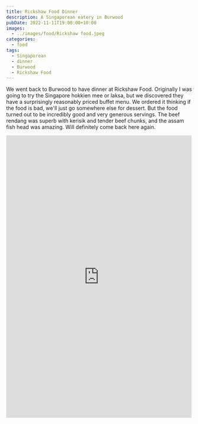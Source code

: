 ```yaml
---
title: Rickshaw Food Dinner
description: A Singaporean eatery in Burwood
pubDate: 2022-11-11T19:00:00+10:00
images:
  - ../images/food/Rickshaw food.jpeg
categories:
  - food
tags:
  - Singaporean
  - dinner
  - Burwood
  - Rickshaw Food
---
```


We went back to Burwood to have dinner at Rickshaw Food. Originally I was going to try the Singapore hokkien mee or laksa, but we discovered they have a surprisingly reasonably priced buffet menu. We ordered it thinking if the food is bad, we'll just go somewhere else for dessert. But the food turned out to be incredibly good and very generous servings. The beef rendang was superb with kerisik and tender beef chunks, and the assam fish head was amazing. Will definitely come back here again.

<iframe src="https://www.facebook.com/plugins/post.php?href=https%3A%2F%2Fwww.facebook.com%2Fchris1.tham%2Fposts%2Fpfbid0N4C8S6iPdpyE9eiLmh2x8Goh6xCisPaQCjzcnXnSrPPfzYKvCziK8j3sYXcourTMl&show_text=true&width=500" width="500" height="761" style="border:none;overflow:hidden" scrolling="no" frameborder="0" allowfullscreen="true" allow="autoplay; clipboard-write; encrypted-media; picture-in-picture; web-share"></iframe>
